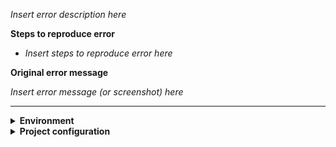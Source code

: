 _Insert error description here_

**Steps to reproduce error**

- _Insert steps to reproduce error here_

**Original error message**

_Insert error message (or screenshot) here_

---

<details><summary><strong>Environment</strong></summary>

| package       |               version |
| :------------ | --------------------: |
| OS            | _Windows/MacOS/Linux_ |
| atscm         |         atscm version | <!-- run `atscm --version` --> |
| atscm-cli     |     atscm-cli version | <!-- run `atscm --version` --> |
| atvise server | atvise server version |
| node          |          node version | <!-- run `node --version` --> |
| npm           |           npm version | <!-- run `npm --version` --> |

</details>

<details><summary><strong>Project configuration</strong></summary>

```javascript
// Atviseproject.babel.js

// Insert contents of Atviseproject here
```

</details>
